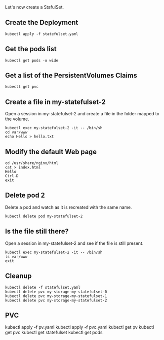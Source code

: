Let's now create a StafulSet.

## Create the Deployment

    kubectl apply -f statefulset.yaml

## Get the pods list

    kubectl get pods -o wide

## Get a list of the PersistentVolumes Claims

    kubectl get pvc

## Create a file in my-statefulset-2

Open a session in my-statefulset-2 and create a file in the folder mapped to the volume.

    kubectl exec my-statefulset-2 -it -- /bin/sh
    cd var/www
    echo Hello > hello.txt

## Modify the default Web page

    cd /usr/share/nginx/html
    cat > index.html
    Hello
    Ctrl-D
    exit



## Delete pod 2

Delete a pod and watch as it is recreated with the same name.

    kubectl delete pod my-statefulset-2

## Is the file still there?

Open a session in my-statefulset-2 and see if the file is still present.

    kubectl exec my-statefulset-2 -it -- /bin/sh
    ls var/www
    exit

## Cleanup

    kubectl delete -f statefulset.yaml
    kubectl delete pvc my-storage-my-statefulset-0
    kubectl delete pvc my-storage-my-statefulset-1
    kubectl delete pvc my-storage-my-statefulset-2

## PVC
kubectl apply -f pv.yaml
kubectl apply -f pvc.yaml
kubectl get pv
kubectl get pvc
kubectl get statefulset
kubectl get pods